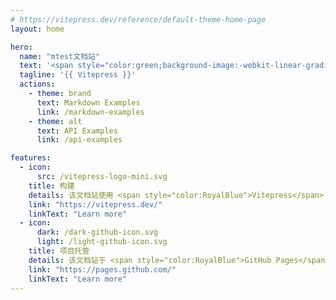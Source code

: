 ```yaml
---
# https://vitepress.dev/reference/default-theme-home-page
layout: home

hero:
  name: "mtest文档站"
  text: '<span style="color:green;background-image:-webkit-linear-gradient(top, #bc2f08,#d75d10,#de6912);-webkit-background-clip:text;-webkit-text-fill-color:transparent;">宁静致远~</span>'
  tagline: '{{ Vitepress }}'
  actions:
    - theme: brand
      text: Markdown Examples
      link: /markdown-examples
    - theme: alt
      text: API Examples
      link: /api-examples

features:
  - icon:
      src: /vitepress-logo-mini.svg
    title: 构建
    details: 该文档站使用 <span style="color:RoyalBlue">Vitepress</span> 构建
    link: "https://vitepress.dev/"
    linkText: "Learn more"
  - icon:
      dark: /dark-github-icon.svg
      light: /light-github-icon.svg
    title: 项目托管
    details: 该文档站于 <span style="color:RoyalBlue">GitHub Pages</span> 部署。
    link: "https://pages.github.com/"
    linkText: "Learn more"
---
```

